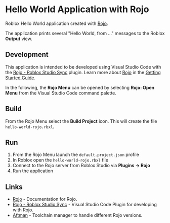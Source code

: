 # Hello World Application with Rojo

Roblox Hello World application created with [Rojo](https://github.com/rojo-rbx/rojo).

The application prints several "Hello World, from ..." messages to the Roblox **Output** view.

## Development

This application is intended to be developed using Visual Studio Code with the
[Rojo - Roblox Studio Sync](https://marketplace.visualstudio.com/items?itemName=evaera.vscode-rojo) plugin.
Learn more about [Rojo](https://github.com/rojo-rbx/rojo) in the [Getting Started Guide](https://rojo.space/docs/).

In the following, the **Rojo Menu** can be opened by selecting **Rojo: Open Menu** from the Visual Studio Code
command palette.

## Build

From the Rojo Menu select the **Build Project** icon. This will create the file `hello-world-rojo.rbxl`.

## Run

1. From the Rojo Menu launch the `default.project.json` profile
2. In Roblox open the `hello-world-rojo.rbxl` file
3. Connect to the Rojo server from Roblox Studio via **Plugins -> Rojo**
4. Run the application

## Links

- [Rojo](https://github.com/rojo-rbx/rojo) - Documentation for Rojo.
- [Rojo - Roblox Studio Sync](https://marketplace.visualstudio.com/items?itemName=evaera.vscode-rojo) - Visual Studio Code Plugin for developing with Rojo.
- [Aftman](https://github.com/LPGhatguy/aftman) - Toolchain manager to handle different Rojo versions.
